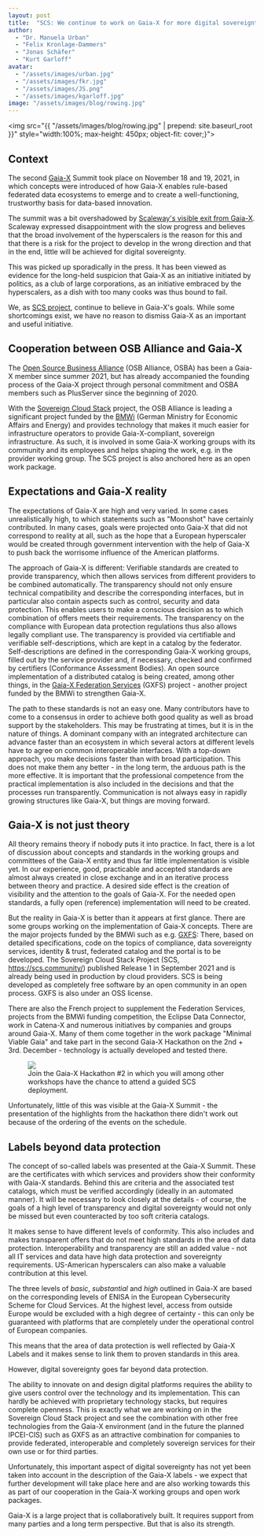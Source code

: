 ```yaml
---
layout: post
title:  "SCS: We continue to work on Gaia-X for more digital sovereignty"
author:
  - "Dr. Manuela Urban"
  - "Felix Kronlage-Dammers"
  - "Jonas Schäfer"
  - "Kurt Garloff"
avatar: 
  - "/assets/images/urban.jpg"
  - "/assets/images/fkr.jpg"
  - "/assets/images/JS.png"
  - "/assets/images/kgarloff.jpg"
image: "/assets/images/blog/rowing.jpg"
---
```

<img src="{{ "/assets/images/blog/rowing.jpg" | prepend: site.baseurl_root }}" style="width:100%; max-height: 450px; object-fit: cover;}">

## Context

The second [Gaia-X](https://gaia-x.eu/) Summit took place on November 18 and 19, 2021, in which
concepts were introduced of how Gaia-X enables rule-based federated data
ecosystems to emerge and to create a well-functioning, trustworthy basis for
data-based innovation.

The summit was a bit overshadowed by [Scaleway's visible exit from Gaia-X](https://www.theregister.com/2021/11/19/scaleway_gaia_x/).
Scaleway expressed disappointment with the slow progress and believes that the broad
involvement of the hyperscalers is the reason for this and that there is a risk
for the project to develop in the wrong direction and that in the end,
little will be achieved for digital sovereignty.

This was picked up sporadically in the press. It has been viewed as evidence
for the long-held suspicion that Gaia-X as an initiative initiated by
politics, as a club of large corporations, as an initiative embraced by the
hyperscalers, as a dish with too many cooks was thus bound to fail.

We, as [SCS project](https://scs.community), continue to believe in Gaia-X's goals. While some
shortcomings exist, we have no reason to dismiss Gaia-X as an important and
useful initiative.

## Cooperation between OSB Alliance and Gaia-X

The [Open Source Business Alliance](https://osb-alliance.com) (OSB Alliance, OSBA) has been a Gaia-X member since summer 2021, but has
already accompanied the founding process of the Gaia-X project through personal
commitment and OSBA members such as PlusServer since the beginning of 2020.

With the [Sovereign Cloud Stack](https://scs.community/) project, the OSB Alliance is leading a significant project
funded by the [BMWi](https://bmwi.de/) (German Ministry for Economic
Affairs and Energy) and provides technology that makes it much easier for
infrastructure operators to provide Gaia-X-compliant, sovereign infrastructure.
As such, it is involved in some Gaia-X working groups with its community and its
employees and helps shaping the work, e.g. in the provider working group.
The SCS project is also anchored here as an open work package.

## Expectations and Gaia-X reality

The expectations of Gaia-X are high and very varied. In some cases
unrealistically high, to which statements such as "Moonshot" have
certainly contributed. In many cases, goals were projected onto Gaia-X that did
not correspond to reality at all, such as the hope that a European hyperscaler
would be created through government intervention with the help of Gaia-X to
push back the worrisome influence of the American platforms.

The approach of Gaia-X is different: Verifiable standards are created to
provide transparency, which then allows services from
different providers to be combined automatically. The transparency should not
only ensure technical compatibility and describe the corresponding
interfaces, but in particular also contain aspects such as control, security
and data protection. This enables users to make a conscious decision as to
which combination of offers meets their requirements. The transparency on
the compliance with European data protection regulations thus also allows legally compliant use.
The transparency is provided via certifiable and verifiable
self-descriptions, which are kept in a catalog by the federator.
Self-descriptions are defined in the corresponding Gaia-X working groups,
filled out by the service provider and, if necessary, checked and confirmed by
certifiers (Conformance Assessment Bodies). An open source implementation of a
distributed catalog is being created, among other things, in the
[Gaia-X Federation Services](https://gxfs.de/) (GXFS) project -
another project funded by the BMWi to strengthen Gaia-X.

The path to these standards is not an easy one. Many contributors have to come
to a consensus in order to achieve both good quality as well as broad support by
the stakeholders. This
may be frustrating at times, but it is in the nature of things. A dominant
company with an integrated architecture can advance faster than an ecosystem in
which several actors at different levels have to agree on common
interoperable interfaces. With a top-down approach, you make decisions faster
than with broad participation. This does not make them any better - in the long
term, the arduous path is the more effective. It is important that the
professional competence from the practical implementation is also included in
the decisions and that the processes run transparently. Communication is not
always easy in rapidly growing structures like Gaia-X, but things are moving
forward.

## Gaia-X is not just theory

All theory remains theory if nobody puts it into practice. In fact, there is a
lot of discussion about concepts and standards in the working groups and
committees of the Gaia-X entity and thus far little implementation is visible yet.
In our experience, good, practicable and accepted standards are
almost always created in close exchange and in an iterative process between
theory and practice. A desired side effect is the creation of visibility and
the attention to the goals of Gaia-X. For the needed open standards, a fully open
(reference) implementation will need to be created.

But the reality in Gaia-X is better than it appears at first glance. There are some groups
working on the implementation of Gaia-X concepts. There are the major projects
funded by the BMWi such as e.g. [GXFS](https://gxfs.de/):
There, based on detailed specifications, code on the topics
of compliance, data sovereignty services, identity & trust, federated catalog
and the portal is to be developed. The Sovereign Cloud Stack Project (SCS,
https://scs.community/) published Release 1 in September 2021 and is already
being used in production by cloud providers. SCS is being developed as
completely free software by an open community in an open process. GXFS is also
under an OSS license.

There are also the French project to supplement the Federation Services,
projects from the BMWi funding competition, the Eclipse Data Connector, work in
Catena-X and numerous initiatives by companies and groups around Gaia-X. Many
of them come together in the work package "Minimal Viable Gaia" and take part
in the second Gaia-X Hackathon on the 2nd + 3rd. December - technology is
actually developed and tested there.

<figure class="figure mx-auto d-block my-4 col-md-7">
  <a href="https://www.gaia-x.eu/news/events/gaia-x-hackathon-2" target="_blank">
    <img src="{{ "/assets/images/blog/gx-hackathon-2.png" | prepend: site.baseurl_root }}" class="figure-img w-100">
  </a>
  <figcaption class="figure-caption">
    Join the Gaia-X Hackathon #2 in which you will among other workshops have the chance to attend a guided SCS deployment.
  </figcaption>
</figure>

Unfortunately, little of this was visible at the Gaia-X Summit - the presentation
of the highlights from the hackathon there didn't work out
because of the ordering of the events on the schedule.

## Labels beyond data protection

The concept of so-called labels was presented at the Gaia-X Summit. These are
the certificates with which services and providers show their conformity with
Gaia-X standards. Behind this are criteria and the associated test catalogs,
which must be verified accordingly (ideally in an automated manner). It will be
necessary to look closely at the details - of course, the goals of a high level
of transparency and digital sovereignty would not only be missed but even
counteracted by too soft criteria catalogs.

It makes sense to have different levels of conformity. This also includes and
makes transparent offers that do not meet high standards in the area of
data protection. Interoperability and transparency are still an
added value - not all IT services and data have high data protection and
sovereignty requirements. US-American hyperscalers can also make a valuable
contribution at this level.

The three levels of _basic_, _substantial_ and _high_ outlined in Gaia-X are based on
the corresponding levels of ENISA in the European Cybersecurity Scheme for
Cloud Services. At the highest level, access from outside Europe would be
excluded with a high degree of certainty - this can only be guaranteed with
platforms that are completely under the operational control of European
companies.

This means that the area of data protection is well reflected by Gaia-X Labels and
it makes sense to link them to proven standards in this area.

However, digital sovereignty goes far beyond data protection.

The ability to innovate on and design digital platforms requires the ability to
give users control over the technology and its implementation. This can hardly
be achieved with proprietary technology stacks, but requires complete
openness. This is exactly what we are working on in the Sovereign
Cloud Stack project and see the combination with other free technologies from the
Gaia-X environment (and in the future the planned IPCEI-CIS) such as GXFS as an attractive
combination for companies to provide federated, interoperable and completely
sovereign services for their own use or for third parties.

Unfortunately, this important aspect of digital sovereignty has not yet been
taken into account in the description of the Gaia-X labels - we expect that
further development will take place here and are also working towards this as
part of our cooperation in the Gaia-X working groups and open work packages.

Gaia-X is a large project that is collaboratively built. It requires support
from many parties and a long term perspective. But that is also its strength.
